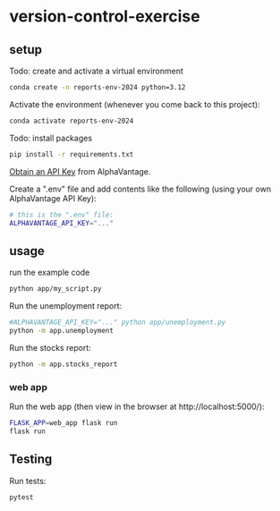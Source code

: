 # version-control-exercise

## setup

Todo: create and activate a virtual environment 
```sh
conda create -n reports-env-2024 python=3.12
```

Activate the environment (whenever you come back to this project):

```sh
conda activate reports-env-2024
```
Todo: install packages
```sh
pip install -r requirements.txt
```
[Obtain an API Key](https://www.alphavantage.co/support/#api-key) from AlphaVantage.

Create a ".env" file and add contents like the following (using your own AlphaVantage API Key):

```sh
# this is the ".env" file:
ALPHAVANTAGE_API_KEY="..."
```

## usage

run the example code

```sh
python app/my_script.py
```

Run the unemployment report:

```sh
#ALPHAVANTAGE_API_KEY="..." python app/unemployment.py
python -m app.unemployment
```
Run the stocks report:

```sh
python -m app.stocks_report
```

### web app
Run the web app (then view in the browser at http://localhost:5000/):
```sh
FLASK_APP=web_app flask run
flask run
```

## Testing

Run tests:

```sh
pytest
```